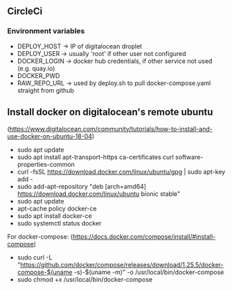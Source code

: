 ## CircleCi
### Environment variables
- DEPLOY_HOST -> IP of digitalocean droplet
- DEPLOY_USER -> usually 'root' if other user not configured
- DOCKER_LOGIN -> docker hub credentials, if other service not used (e.g. quay.io)
- DOCKER_PWD 
- RAW_REPO_URL -> used by deploy.sh to pull docker-compose.yaml straight from github

## Install docker on digitalocean's remote ubuntu
(https://www.digitalocean.com/community/tutorials/how-to-install-and-use-docker-on-ubuntu-18-04)
- sudo apt update
- sudo apt install apt-transport-https ca-certificates curl software-properties-common
- curl -fsSL https://download.docker.com/linux/ubuntu/gpg | sudo apt-key add -
- sudo add-apt-repository "deb [arch=amd64] https://download.docker.com/linux/ubuntu bionic stable"
- sudo apt update
- apt-cache policy docker-ce
- sudo apt install docker-ce
- sudo systemctl status docker

For docker-compose:
(https://docs.docker.com/compose/install/#install-compose)
- sudo curl -L "https://github.com/docker/compose/releases/download/1.25.5/docker-compose-$(uname -s)-$(uname -m)" -o /usr/local/bin/docker-compose
- sudo chmod +x /usr/local/bin/docker-compose
